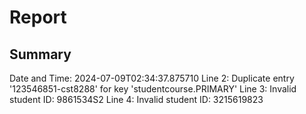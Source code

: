 # Report

## Summary
Date and Time: 2024-07-09T02:34:37.875710
Line 2: Duplicate entry '123546851-cst8288' for key 'studentcourse.PRIMARY'
Line 3: Invalid student ID: 9861534S2
Line 4: Invalid student ID: 3215619823
